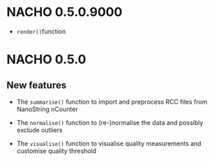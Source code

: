 # NACHO 0.5.0.9000

  * `render()`function


# NACHO 0.5.0

## New features

* The `summarise()` function to import and preprocess RCC files from NanoString nCounter

* The `normalise()` function to (re-)normalise the data and possibly exclude outliers

* The `visualise()` function to visualise quality measurements and customise quality threshold
